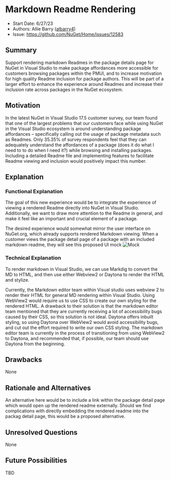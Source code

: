 # Markdown Readme Rendering
* Start Date: 6/27/23
* Authors: Allie Barry ([albarry4](https://github.com/albarry4))
* Issue: https://github.com/NuGet/Home/issues/12583

## Summary

Support rendering markdown Readmes in the package details page for NuGet in Visual Studio to make package affordances more accessible for customers browsing packages within the PMUI, and to increase motivation for high quality Readme inclusion for package authors. This will be part of a larger effort to enhance the experience around Readmes and increase their inclusion rate across packages in the NuGet ecosystem.

## Motivation

In the latest NuGet in Visual Studio 17.5 customer survey, our team found that one of the largest problems that our customers face while using NuGet in the Visual Studio ecosystem is around understanding package affordances – specifically calling out the usage of package metadata such as Readmes. Only 35.35% of survey respondents feel that they can adequately understand the affordances of a package (does it do what I need to to do when I need it?) while browsing and installing packages. Including a detailed Readme file and implementing features to facilitate Readme viewing and inclusion would positively impact this number.   

## Explanation

### Functional Explanation

The goal of this new experience would be to integrate the experience of viewing a rendered Readme directly into NuGet in Visual Studio. Additionally, we want to draw more attention to the Readme in general, and make it feel like an important and crucial element of a package.  

The desired experience would somewhat mirror the user interface on NuGet.org, which already supports rendered Markdown viewing. When a customer views the package detail page of a package with an included markdown readme, they will see this proposed UI mock ![Mock](https://github.com/NuGet/Home/assets/89422562/89b0295c-64d5-42a4-a52c-83dea2807edc)


### Technical Explanation

To render markdown in Visual Studio, we can use Markdig to convert the MD to HTML, and then use either Webview2 or Daytona to render the HTML and stylize. 


Currently, the Markdown editor team within Visual studio uses webview 2 to render their HTML for general MD rendering within Visual Studio. Using WebView2 would require us to use CSS to create our own styling for the rendered HTML. A drawback to their solution is that the markdown editor team mentioned that they are currently receiving a lot of accessibility bugs caused by their CSS, so this solution is not ideal. Daytona offers inbuilt styling, so using Daytona over WebView2 would avoid accessibility bugs, and cut out the effort required to write our own CSS styling. The markdown editor team is currently in the process of transitioning from using WebView2 to Daytona, and recommended that, if possible, our team should use Daytona from the beginning.

## Drawbacks

None


## Rationale and Alternatives

An alternative here would be to include a link within the package detail page which would open up the rendered readme externally. Should we find complications with directly embedding the rendered readme into the packag detail page, this would be a proposed alternative.


## Unresolved Questions

None


## Future Possibilities 

TBD
